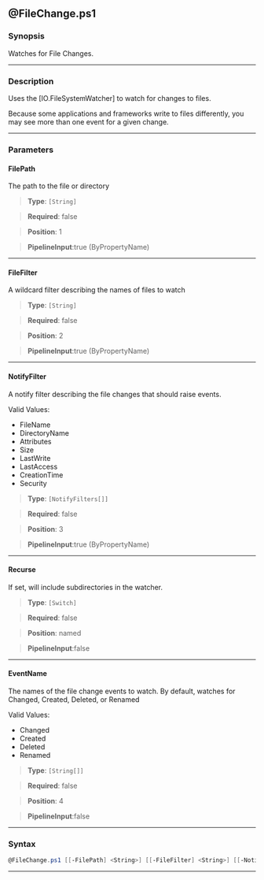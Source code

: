 
@FileChange.ps1
---------------
### Synopsis
Watches for File Changes.

---
### Description

Uses the [IO.FileSystemWatcher] to watch for changes to files.

Because some applications and frameworks write to files differently,
you may see more than one event for a given change.

---
### Parameters
#### **FilePath**

The path to the file or directory



> **Type**: ```[String]```

> **Required**: false

> **Position**: 1

> **PipelineInput**:true (ByPropertyName)



---
#### **FileFilter**

A wildcard filter describing the names of files to watch



> **Type**: ```[String]```

> **Required**: false

> **Position**: 2

> **PipelineInput**:true (ByPropertyName)



---
#### **NotifyFilter**

A notify filter describing the file changes that should raise events.



Valid Values:

* FileName
* DirectoryName
* Attributes
* Size
* LastWrite
* LastAccess
* CreationTime
* Security



> **Type**: ```[NotifyFilters[]]```

> **Required**: false

> **Position**: 3

> **PipelineInput**:true (ByPropertyName)



---
#### **Recurse**

If set, will include subdirectories in the watcher.



> **Type**: ```[Switch]```

> **Required**: false

> **Position**: named

> **PipelineInput**:false



---
#### **EventName**

The names of the file change events to watch.
By default, watches for Changed, Created, Deleted, or Renamed



Valid Values:

* Changed
* Created
* Deleted
* Renamed



> **Type**: ```[String[]]```

> **Required**: false

> **Position**: 4

> **PipelineInput**:false



---
### Syntax
```PowerShell
@FileChange.ps1 [[-FilePath] <String>] [[-FileFilter] <String>] [[-NotifyFilter] {FileName | DirectoryName | Attributes | Size | LastWrite | LastAccess | CreationTime | Security}] [-Recurse] [[-EventName] <String[]>] [<CommonParameters>]
```
---



